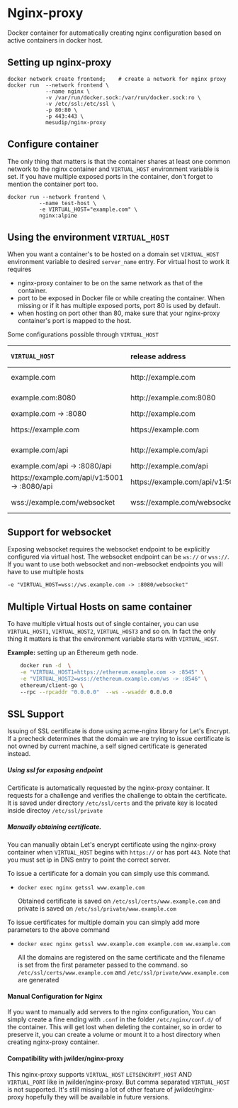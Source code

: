 # Nginx-proxy
Docker container for automatically creating nginx configuration based on active containers in docker host.

## Setting up nginx-proxy
```
docker network create frontend;    # create a network for nginx proxy
docker run  --network frontend \
            --name nginx \
            -v /var/run/docker.sock:/var/run/docker.sock:ro \
            -v /etc/ssl:/etc/ssl \
            -p 80:80 \
            -p 443:443 \
            mesudip/nginx-proxy
```
## Configure container
The only thing that matters is that the container shares at least one common network to the nginx container and `VIRTUAL_HOST` 
environment variable is set. If you have multiple exposed ports in the container, don't forget to 
mention the container port too. 
```
docker run --network frontend \
          --name test-host \
          -e VIRTUAL_HOST="example.com" \
          nginx:alpine
```

## Using the environment `VIRTUAL_HOST`
When you want a container's to be hosted on a domain set `VIRTUAL_HOST` environment variable to desired `server_name` entry.
For virtual host to work it requires 
- nginx-proxy container to be on the same network as that of the container.
- port to be exposed in Docker file or while creating the container. When missing or if it has multiple exposed ports, port 80 is used by default.
- when hosting on port other than 80, make sure that your nginx-proxy container's port is mapped to the host.

Some configurations possible through `VIRTUAL_HOST`

 `VIRTUAL_HOST` | release address |    container path | container port
:--- | :--- | :--- | :---
example.com |  http:<span></span>//example.com | / | exposed port
example.com:8080 | http:<span></span>//example.com:8080 | / | exposed port
example.com -> :8080 | http:<span></span>//example.com | / | `8080`
https://<span></span>example.com  | https:<span></span>//example.com | / | exposed port
example.com/<span></span>api | http://<span></span>example.com/api |/ | exposed port
example.com/<span></span>api -> :8080/api | http://<span></span>example.com/api | /api | 8080
https://<span></span>example.com/<span></span>api/v1:5001  -> :8080/api | https://<span></span>example.com/<span></span>api/v1:5001 | /api | 8080
wss://example.com/websocket | wss://example.com/websocket | / | exposed port
## Support for websocket
Exposing websocket requires the websocket endpoint to be explicitly configured via virtual host. The websocket endpoint can be `ws://` or `wss://`.
If you want to use both websocket and non-websocket endpoints you will have to use multiple hosts

`-e "VIRTUAL_HOST=wss://ws.example.com -> :8080/websocket"`
## Multiple Virtual Hosts on same container
To have multiple virtual hosts  out of single container, you can use `VIRTUAL_HOST1`, `VIRTUAL_HOST2`, `VIRTUAL_HOST3` and so on. In fact the only thing it matters is that the environment variable starts with `VIRTUAL_HOST`.

**Example:** setting up an Ethereum geth node.
```bash
    docker run -d  \
    -e "VIRTUAL_HOST1=https://ethereum.example.com -> :8545" \
    -e "VIRTUAL_HOST2=wss://ethereum.example.com/ws -> :8546" \
    ethereum/client-go \  
    --rpc --rpcaddr "0.0.0.0"  --ws --wsaddr 0.0.0.0

```

 
## SSL Support
Issuing of SSL certificate is done using acme-nginx library for Let's Encrypt. If a precheck determines that
the domain we are trying to issue certificate is not owned by current machine, a self signed certificate is
generated instead.
##### Using ssl for exposing endpoint
 Certificate is automatically requested by the nginx-proxy container.
 It requests for a challenge and verifies the challenge to obtain the certificate.
 It is saved under directory `/etc/ssl/certs` and the private key is located inside
 directoy `/etc/ssl/private`
 
##### Manually obtaining certificate.
 You can manually obtain Let's encrypt certificate using the nginx-proxy container when `VIRTUAL_HOST` begins with `https://`
 or has port `443`. 
 Note that you must set ip in  DNS entry to point the correct server.
 
 To issue a certificate for a domain you can simply use this command.
-  `docker exec nginx getssl www.example.com`

    Obtained certificate is saved on `/etc/ssl/certs/www.example.com` and private is saved on `/etc/ssl/private/www.example.com`

To issue certificates for multiple domain you can simply add more parameters to the above command
 
 - `docker exec nginx getssl www.example.com example.com ww.example.com`
 
    All the domains are registered on the same certificate and the filename is set from the first parameter
    passed to the command. so `/etc/ssl/certs/www.example.com`  and `/etc/ssl/private/www.example.com` are generated
    
#### Manual Configuration for Nginx 
If you want to manually add servers to the nginx configuration, You can simply create a fine ending with `.conf` 
in the folder `/etc/nginx/conf.d/` of the container. This will get lost when deleting the container,
so in order to preserve it, you can create a volume or mount it to a host directory when creating nginx-proxy container.

#### Compatibility with jwilder/nginx-proxy
This nginx-proxy supports `VIRTUAL_HOST` `LETSENCRYPT_HOST` AND `VIRTUAL_PORT` like in jwilder/nginx-proxy.
But comma separated `VIRTUAL_HOST` is not supported. It's still missing a lot of other feature of jwilder/nginx-proxy 
hopefully they will be available in future versions.
